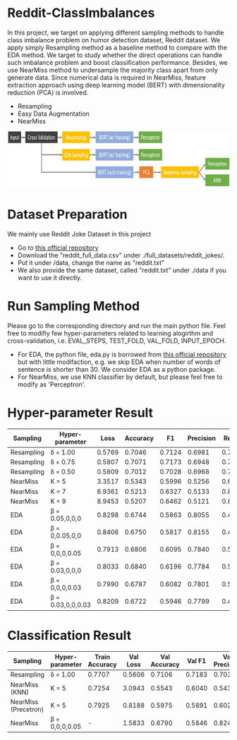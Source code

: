 # Reddit-ClassImbalances

In this project, we target on applying different sampling methods to handle class imbalance problem on humor detection dataset, Reddit dataset. We apply simply Resampling method as a baseline method to compare with the EDA method. We target to study whether the direct operations can handle such imbalance problem and boost classification performance. Besides, we use NearMiss method to undersample the majority class apart from only generate data. Since numerical data is required in NearMiss, feature extraction approach using deep
learning model (BERT) with dimensionality reduction (PCA) is involved.
- Resampling 
- Easy Data Augmentation
- NearMiss

<p align="center">
  <img src="https://github.com/terenceylchow124/Reddit-ClassImbalances/blob/main/Overview.png" width="700" height="130">
</p>

# Dataset Preparation 
We mainly use Reddit Joke Dataset in this project
- Go to [this official repository](https://github.com/orionw/RedditHumorDetection)
- Download the "reddit_full_data.csv" under ./full_datasets/reddit_jokes/. 
- Put it under /data, change the name as "reddit.txt"
- We also provide the same dataset, called "reddit.txt" under ./data if you want to use it directly.

# Run Sampling Method 
Please go to the corresponding directory and run the main python file. Feel free to modifiy few hyper-parameters related to learning alogirthm and cross-validation, i.e. EVAL_STEPS, TEST_FOLD, VAL_FOLD, INPUT_EPOCH. 
- For EDA, the python file, eda.py is borrowed from [this official repository](https://github.com/jasonwei20/eda_nlp) but with little modifaction, e.g. we skip EDA when number of words of sentence is shorter than 30. We consider EDA as a python package. 
- For NearMiss, we use KNN classifier by default, but please feel free to modify as 'Perceptron'. 

# Hyper-parameter Result 
| Sampling      | Hyper-parameter   | Loss   | Accuracy | F1     | Precision | Recall |
| ------------- | ----------------- | -------| -------- | ------ | --------- | ------ |
| Resampling    | δ = 1.00          | 0.5769 | 0.7046   | 0.7124 | 0.6981    | 0.7327 |
| Resampling    | δ = 0.75          | 0.5807 | 0.7071   | 0.7173 | 0.6948    | 0.7469 |
| Resampling    | δ = 0.50          | 0.5809 | 0.7012   | 0.7028 | 0.6968    | 0.7136 |
| NearMiss      | K = 5             | 3.3517 | 0.5343   | 0.5996 | 0.5256    | 0.6988 |
| NearMiss      | K = 7             | 6.9361 | 0.5213   | 0.6327 | 0.5133    | 0.8247 |
| NearMiss      | K = 9             | 8.9453 | 0.5207   | 0.6462 | 0.5121    | 0.8759 |
| EDA           | β = 0.05,0,0,0    | 0.8298 | 0.6744   | 0.5863 | 0.8055    | 0.4673 |
| EDA           | β = 0,0.05,0,0    | 0.8406 | 0.6750   | 0.5817 | 0.8155    | 0.4568 |
| EDA           | β = 0,0,0,0.05    | 0.7913 | 0.6806   | 0.6095 | 0.7840    | 0.5037 |
| EDA           | β = 0.03,0,0,0    | 0.8033 | 0.6840   | 0.6196 | 0.7784    | 0.5148 |
| EDA           | β = 0,0,0,0.03    | 0.7990 | 0.6787   | 0.6082 | 0.7801    | 0.5037 |
| EDA           | β = 0.03,0,0,0.03 | 0.8209     | 0.6722       | 0.5946 | 0.7799        | 0.4870     |

# Classification Result 
| Sampling                | Hyper-parameter | Train Accuracy | Val Loss   | Val Accuracy | Val F1 | Val Precision | Val Recall |
| ----------------------- | --------------- | -------------- | ---------- | ------------ | ------ | ------------- | ---------- |
| Resampling              | δ = 1.00        | 0.7707         | 0.5606     | 0.7106       | 0.7183 | 0.7030        | 0.7383     |
| NearMiss (KNN)          | K = 5           | 0.7254         | 3.0943     | 0.5543       | 0.6040 | 0.5430        | 0.6810     |
| NearMiss (Precetron)    | K = 5           | 0.7925         | 0.8188     | 0.5975       | 0.5891 | 0.6020        | 0.5773     |
| NearMiss                | β = 0,0,0,0.05  | -              | 1.5833         | 0.6790     | 0.5846       | 0.8242 | 0.4563     |
